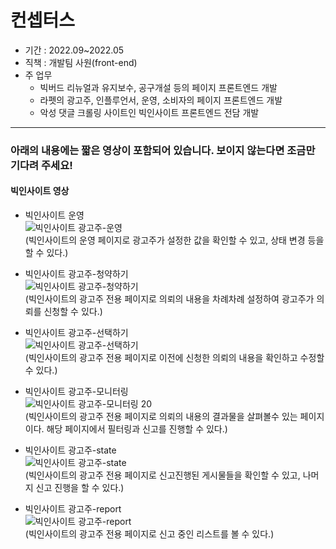 # 컨셉터스

+ 기간 : 2022.09~2022.05
+ 직책 : 개발팀 사원(front-end)
+ 주 업무
  - 빅버드 리뉴얼과 유지보수, 공구개설 등의 페이지 프론트엔드 개발
  - 라펫의 광고주, 인플루언서, 운영, 소비자의 페이지 프론트엔드 개발
  - 악성 댓글 크롤링 사이트인 빅인사이트 프론트엔드 전담 개발

---
### 아래의 내용에는 짧은 영상이 포함되어 있습니다. 보이지 않는다면 조금만 기다려 주세요!

#### 빅인사이트 영상
- 빅인사이트 운영  
![빅인사이트 광고주-운영](https://github.com/riccio-ryu/portfolio/assets/82762183/02f382af-81e8-491b-a8ac-adc201c5a449)  
(빅인사이트의 운영 페이지로 광고주가 설정한 값을 확인할 수 있고, 상태 변경 등을 할 수 있다.)

- 빅인사이트 광고주-청약하기  
![빅인사이트 광고주-청약하기](https://github.com/riccio-ryu/portfolio/assets/82762183/48868409-9179-41e1-ac14-a9e6e524b0ab)  
(빅인사이트의 광고주 전용 페이지로 의뢰의 내용을 차례차례 설정하여 광고주가 의뢰를 신청할 수 있다.)

- 빅인사이트 광고주-선택하기  
![빅인사이트 광고주-선택하기](https://github.com/riccio-ryu/portfolio/assets/82762183/748663da-949e-4310-a29f-115700ac2925)  
(빅인사이트의 광고주 전용 페이지로 이전에 신청한 의뢰의 내용을 확인하고 수정할 수 있다.)

- 빅인사이트 광고주-모니터링  
![빅인사이트 광고주-모니터링 20](https://github.com/riccio-ryu/portfolio/assets/82762183/62f2fbae-f1aa-473a-9d47-41f57a2ca00f)  
(빅인사이트의 광고주 전용 페이지로 의뢰의 내용의 결과물을 살펴볼수 있는 페이지이다. 해당 페이지에서 필터링과 신고를 진행할 수 있다.)

- 빅인사이트 광고주-state  
![빅인사이트 광고주-state](https://github.com/riccio-ryu/portfolio/assets/82762183/b1199e21-90ea-4f20-afb2-138d4b1b68cd)  
(빅인사이트의 광고주 전용 페이지로 신고진행된 게시물들을 확인할 수 있고, 나머지 신고 진행을 할 수 있다.)

- 빅인사이트 광고주-report  
![빅인사이트 광고주-report](https://github.com/riccio-ryu/portfolio/assets/82762183/1fb8b80a-76f0-44f2-ac27-76f08ed20902)  
(빅인사이트의 광고주 전용 페이지로 신고 중인 리스트를 볼 수 있다.)
